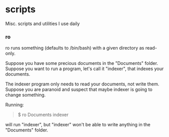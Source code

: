 # scripts
Misc. scripts and utilities I use daily

### ro
ro runs something (defaults to /bin/bash) with a given directory as read-only.

Suppose you have some precious documents in the "Documents" folder.
Suppose you want to run a program, let's call it "indexer", that indexes
your documents. 

The indexer program only needs to read your documents, not write them.
Suppose you are paranoid and suspect that maybe indexer is going to
change something. 

Running:
> $ ro Documents indexer

will run "indexer", but "indexer" won't be able to write anything in the "Documents"
folder.


